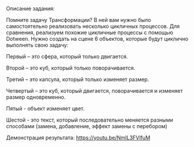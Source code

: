 Описание задания:

Помните задачу Трансформации? В ней вам нужно было самостоятельно реализовать несколько цикличных процессов. Для сравнения, реализуем похожие цикличные процессы с помощью Dotween. Нужно создать на сцене 6 объектов, которые будут циклично выполнять свою задачу:

  Первый – это сфера, который только двигается.

  Второй – это куб, который только поворачивается.

  Третий  – это капсула, который только изменяет размер.

  Четвертый – это куб, который двигается, поворачивается и изменяет размер одновременно.

  Пятый - объект изменяет цвет. 			

  Шестой - это текст, который последовательно меняется разными способами (замена, добавление, эффект замены с перебором)


Демонстрация результата:
https://youtu.be/NmIL3FVlfuM